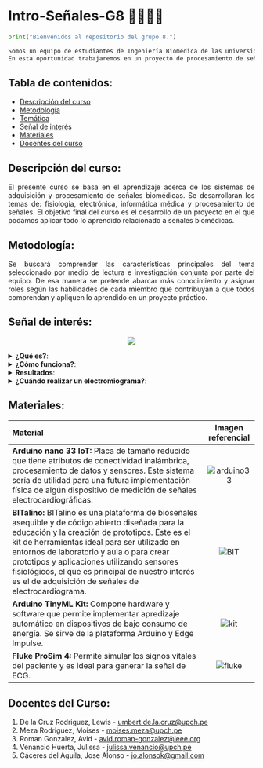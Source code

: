 # Intro-Señales-G8 👨‍⚕️👷‍♀️

```python
print("Bienvenidos al repositorio del grupo 8.")

Somos un equipo de estudiantes de Ingeniería Biomédica de las universidades PUCP y UPCH semestre 2023-1. 
En esta oportunidad trabajaremos en un proyecto de procesamiento de señales de EMG.
```
## Tabla de contenidos:
* [Descripción del curso](#descripción-del-curso)
* [Metodología](#metodología)
* [Temática](#temática)
* [Señal de interés](#señal-de-interés)
* [Materiales](#materiales)
* [Docentes del curso](#docentes-del-curso)

## Descripción del curso:
<!--START_SECTION:Descripción del curso-->
<p align="justify">El presente curso se basa en el aprendizaje acerca de los sistemas de adquisición y procesamiento de señales biomédicas. Se desarrollaran los temas de: fisiología, electrónica, informática médica y procesamiento de señales. El objetivo final del curso es el desarrollo de un proyecto en el que podamos aplicar todo lo aprendido relacionado a señales biomédicas.</p>
<!--END_SECTION:Descripción del curso-->

## Metodología:
<p align="justify">Se buscará comprender las características principales del tema seleccionado por medio de lectura e investigación conjunta por parte del equipo. De esa manera se pretende abarcar más conocimiento y asignar roles según las
habilidades de cada miembro que contribuyan a que todos comprendan y apliquen lo aprendido en un proyecto práctico.</p>

## Señal de interés:
<p align="center">
<img src="https://github.com/MauricioCastilloT/Intro-SenalesG8/assets/112776840/de61292c-0a76-4749-8c78-2d5a7a2d4290" align="center" />
</p>


<details> 
 <summary> <b>¿Qué es?</b>: </summary>
<br>
<!--START_SECTION:waka-->
<p align=justify>Una señal EMG (electromiografía) es una técnica que se utiliza para medir la actividad eléctrica generada por los músculos. Esta actividad eléctrica es producida por las unidades motoras, que son la combinación de una neurona motora y las fibras musculares que dicha neurona inerva. La señal EMG proporciona información sobre la actividad muscular, como la intensidad, la duración y el patrón de contracción.</p>
<!--END_SECTION:waka-->
</details>

<details> 
 <summary> <b>¿Cómo funciona?</b>: </summary>
<br>
<!--START_SECTION:waka-->
<p align=justify>Para registrar la señal EMG, se colocan electrodos en la piel sobre el músculo de interés. Estos electrodos captan los impulsos eléctricos generados por las unidades motoras cuando el músculo se contrae y se relaja. Los impulsos eléctricos son amplificados y convertidos en una señal gráfica o una señal digital, que muestra la actividad eléctrica del músculo a lo largo del tiempo.</p>
<!--END_SECTION:waka-->
</details>

<details> 
 <summary> <b>Resultados</b>: </summary>
<br>
<!--START_SECTION:waka-->
<p align=justify>Un electromiograma (EMG) proporciona varios resultados importantes que ayudan a evaluar la función y la salud de los músculos y los nervios. Algunos de los resultados que se obtienen de un EMG incluyen:</p>

- Actividad eléctrica muscular

- Detección de patrones anormales

- Evaluación de la función nerviosa

- Localización de lesiones

- Evaluación de la actividad muscular durante la contracción
 
<!--END_SECTION:waka-->
</details>

<details> 
 <summary> <b>¿Cuándo realizar un electromiograma?</b>: </summary>
<br>
<!--START_SECTION:waka-->
<p align=justify>En la investigación, la señal EMG se utiliza para estudiar la biomecánica y la fisiología muscular, analizar los patrones de contracción muscular, evaluar la eficacia de tratamientos y terapias, así como en el desarrollo de prótesis y dispositivos de asistencia para personas con discapacidad.</p>
 
<p align=justify>El electromiograma (EMG) se realiza en varias situaciones clínicas para evaluar la función y la salud de los músculos y los nervios. Aquí hay algunas circunstancias en las que se puede recomendar realizar un electromiograma:</p>

- <p align=justify> <b>Evaluación de trastornos neuromusculares</b>: El EMG es útil en el diagnóstico y la evaluación de trastornos neuromusculares, como neuropatías periféricas (daño a los nervios periféricos), miopatías (enfermedades musculares) y enfermedades de la unión neuromuscular. Ayuda a identificar la ubicación y la gravedad del daño o la disfunción.</p>

- <p align=justify> <b>Debilidad muscular inexplicada</b>: Si una persona experimenta debilidad muscular inexplicada o pérdida de fuerza, el EMG puede ayudar a determinar si la causa se encuentra en el sistema nervioso central (cerebro y médula espinal) o en el sistema periférico (nervios y músculos).</p>

- <p align=justify> <b>Dolor o entumecimiento en las extremidades</b>: El EMG puede ser utilizado para evaluar afecciones como el síndrome del túnel carpiano, la ciática y otras neuropatías compresivas que pueden causar dolor, entumecimiento o debilidad en las extremidades.</p>

- <p align=justify> <b>Trastornos del movimiento</b>: En casos de trastornos del movimiento, como el temblor o la distonía, el EMG puede ayudar a evaluar la actividad muscular anormal y a diferenciar entre los trastornos de origen muscular y los de origen neurológico.</p>

- <p align=justify> <b>Lesiones de nervios periféricos</b>: Si se sospecha una lesión en un nervio periférico, como una lesión por atrapamiento o una lesión traumática, el EMG puede ayudar a localizar y evaluar el alcance de la lesión.</p>

<!--END_SECTION:waka-->
</details>

## Materiales:

| Material                      | Imagen referencial          | 
| :---                          |    :----:                   |  
| **Arduino nano 33 IoT:** Placa de tamaño reducido que tiene atributos de conectividad inalámbrica, procesamiento de datos y sensores. Este sistema sería de utilidad para una futura implementación física de algún dispositivo de medición de señales electrocardiográficas.   | ![arduino33](https://media.digikey.com/photos/Arduino/ABX00032.JPG)  | 
| **BITalino:** BITalino es una plataforma de bioseñales asequible y de código abierto diseñada para la educación y la creación de prototipos. Este es el kit de herramientas ideal para ser utilizado en entornos de laboratorio y aula o para crear prototipos y aplicaciones utilizando sensores fisiológicos, el que es principal de nuestro interés es el de adquisición de señales de electrocardiograma.  | ![BIT](https://cdn.sparkfun.com//assets/parts/1/1/8/2/8/14022-01a.jpg)        | 
| **Arduino TinyML Kit:** Compone hardware y software que permite implementar apredizaje automático en dispositivos de bajo consumo de energía. Se sirve de la plataforma Arduino y Edge Impulse. |  ![kit](https://cdn.shopify.com/s/files/1/0438/4735/2471/products/AKX00028_01.iso_934x700.jpg?v=1615313455) |
| **Fluke ProSim 4:** Permite simular los signos vitales del paciente y es ideal para generar la señal de ECG. |  ![fluke](https://encrypted-tbn0.gstatic.com/images?q=tbn:ANd9GcQCCdKhPqmxDtMztz24F8VEhXCsoWzkiCwyKR8wNg3g4_hYodQbdQj98sFE9Nv7fcQ_bH8&usqp=CAU) |

## Docentes del Curso:
1. De la Cruz Rodriguez, Lewis - umbert.de.la.cruz@upch.pe
2. Meza Rodriguez, Moises - moises.meza@upch.pe
3. Roman Gonzalez, Avid - avid.roman-gonzalez@ieee.org
4. Venancio Huerta, Julissa - julissa.venancio@upch.pe
5. Cáceres del Aguila, Jose Alonso - jo.alonsok@gmail.com
